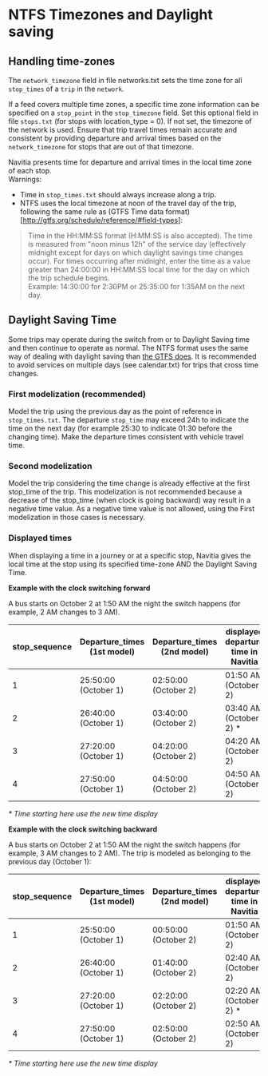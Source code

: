 NTFS Timezones and Daylight saving
=================

## Handling time-zones

The `network_timezone` field in file networks.txt sets the time zone for all `stop_times` of a `trip` in the `network`. 

If a feed covers multiple time zones, a specific time zone information can be specified on a `stop_point` in the `stop_timezone` field. Set this optional field in file `stops.txt` (for stops with location_type = 0). If not set, the timezone of the network is used. Ensure that trip travel times remain accurate and consistent by providing departure and arrival times based on the `network_timezone` for stops that are out of that timezone.

Navitia presents time for departure and arrival times in the local time zone of each stop. \
Warnings: 
- Time in `stop_times.txt` should always increase along a trip. 
- NTFS uses the local timezone at noon of the travel day of the trip, following the same rule as (GTFS Time data format)[http://gtfs.org/schedule/reference/#field-types]:
> Time in the HH:MM:SS format (H:MM:SS is also accepted). The time is measured from "noon minus 12h" of the service day (effectively midnight except for days on which daylight savings time changes occur). For times occurring after midnight, enter the time as a value greater than 24:00:00 in HH:MM:SS local time for the day on which the trip schedule begins. \
Example: 14:30:00 for 2:30PM or 25:35:00 for 1:35AM on the next day.


## Daylight Saving Time
Some trips may operate during the switch from or to Daylight Saving time and then continue to operate as normal. The NTFS format uses the same way of dealing with daylight saving than [the GTFS does](https://support.google.com/transitpartners/answer/7074707).
It is recommended to avoid services on multiple days (see calendar.txt) for trips that cross time changes.

### First modelization (recommended)

Model the trip using the previous day as the point of reference in `stop_times.txt`. The departure `stop_time` may exceed 24h to indicate the time on the next day (for example 25:30 to indicate 01:30 before the changing time).
Make the departure times consistent with vehicle travel time. 

### Second modelization

Model the trip considering the time change is already effective at the first stop_time of the trip. This modelization is not recommended because a decrease of the stop_time (when clock is going backward) way result in a negative time value. As a negative time value is not allowed, using the First modelization in those cases is necessary. 

### Displayed times

When displaying a time in a journey or at a specific stop, Navitia gives the local time at the stop using its specified time-zone AND the Daylight Saving Time.

**Example with the clock switching forward**

A bus starts on October 2 at 1:50 AM the night the switch happens (for example, 2 AM changes to 3 AM). 

stop_sequence | Departure_times (1st model) | Departure_times (2nd model) | displayed departure time in Navitia
--- | --- | --- | ---
1 | 25:50:00 (October 1) | 02:50:00 (October 2) | 01:50 AM (October 2)
2 | 26:40:00 (October 1) | 03:40:00 (October 2) | 03:40 AM (October 2) *
3 | 27:20:00 (October 1) | 04:20:00 (October 2) | 04:20 AM (October 2)
4 | 27:50:00 (October 1) | 04:50:00 (October 2) | 04:50 AM (October 2)

_\* Time starting here use the new time display_

**Example with the clock switching backward**

A bus starts on October 2 at 1:50 AM the night the switch happens (for example, 3 AM changes to 2 AM). The trip is modeled as belonging to the previous day (October 1):

stop_sequence | Departure_times (1st model) | Departure_times (2nd model) | displayed departure time in Navitia
--- | --- | --- | ---
1 | 25:50:00 (October 1) | 00:50:00 (October 2) | 01:50 AM (October 2)
2 | 26:40:00 (October 1) | 01:40:00 (October 2) | 02:40 AM (October 2) 
3 | 27:20:00 (October 1) | 02:20:00 (October 2) | 02:20 AM (October 2) *
4 | 27:50:00 (October 1) | 02:50:00 (October 2) | 02:50 AM (October 2)

_\* Time starting here use the new time display_
